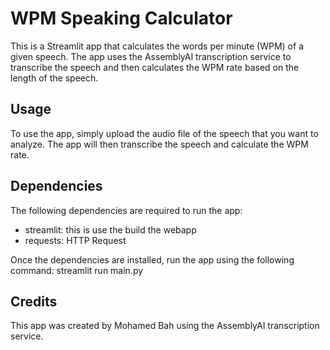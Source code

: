 # WPM Speaking Calculator

This is a Streamlit app that calculates the words per minute (WPM) of a given speech. The app uses the AssemblyAI transcription service to transcribe the speech and then calculates the WPM rate based on the length of the speech.


## Usage

To use the app, simply upload the audio file of the speech that you want to analyze. The app will then transcribe the speech and calculate the WPM rate.

## Dependencies

The following dependencies are required to run the app:

- streamlit: this is use the build the webapp
- requests: HTTP Request


Once the dependencies are installed, run the app using the following command:
streamlit run main.py

## Credits

This app was created by Mohamed Bah using the AssemblyAI transcription service.

